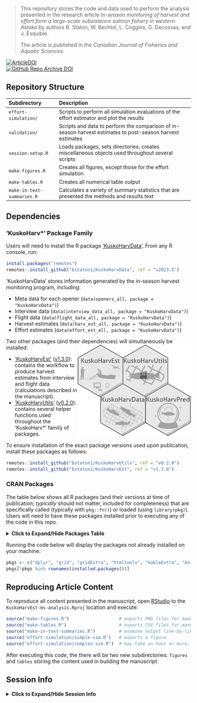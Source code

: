 
> This repository stores the code and data used to perform the analysis presented in the research article *In-season monitoring of harvest and effort form a large-scale subsistence salmon fishery in western Alaska* by authors B. Staton, W. Bechtol, L. Coggins, G. Decossas, and J. Esquible.
>
> The article is published in the *Canadian Journal of Fisheries and Aquatic Sciences*.

[![ArticleDOI](https://img.shields.io/badge/Article-10.1139/cjfas--2023--0369-blue?logo=doi&logoColor=f5f5f5)](https://doi.org/10.1139/cjfas-2023-0369)  
[![GitHub Repo Archive DOI](https://img.shields.io/badge/GitHub%20Repo%20Archive-10.5281/zenodo.10369148-blue?logo=github)](https://doi.org/10.5281/zenodo.10369148)

## Repository Structure

| Subdirectory               | Description                                                                                                |
|:---------------------------|:-----------------------------------------------------------------------------------------------------------|
| `effort-simulation/`       | Scripts to perform all simulation evaluations of the effort estimator and plot the results                 |
| `validation/`              | Scripts and data to perform the comparison of in-season harvest estimates to post-season harvest estimates |
| `session-setup.R`          | Loads packages, sets directories, creates miscellaneous objects used throughout several scripts            |
| `make-figures.R`           | Creates all figures, except those for the effort simulation                                                |
| `make-tables.R`            | Creates all numerical table output                                                                         |
| `make-in-text-summaries.R` | Calculates a variety of summary statistics that are presented the methods and results text                 |

## Dependencies

### ’KuskoHarv\*’ Package Family

Users will need to install the R package [‘KuskoHarvData’](https://github.com/bstaton1/KuskoHarvData).
From any R console, run:

``` r
install.packages("remotes")
remotes::install_github("bstaton1/KuskoHarvData", ref = "v2023.5")
```

‘KuskoHarvData’ stores information generated by the in-season harvest monitoring program, including:

- Meta data for each opener (`data(openers_all, package = "KuskoHarvData")`)
- Interview data (`data(interview_data_all, package = "KuskoHarvData")`)
- Flight data (`data(flight_data_all, package = "KuskoHarvData")`)
- Harvest estimates (`data(harv_est_all, package = "KuskoHarvData")`)
- Effort estimates (`data(effort_est_all, package = "KuskoHarvData")`)

Two other packages (and their dependencies) will simultaneously be installed: <img src="https://github.com/bstaton1/KuskoHarvPred/blob/v2023.3/inst/rstudio/KuskoHarvPred-tool/resources/all-logo-grouped.png?raw=true" align="right" height="250px"/>

- [‘KuskoHarvEst’](https://github.com/bstaton1/KuskoHarvEst) ([v1.3.0](https://github.com/bstaton1/KuskoHarvEst/releases/tag/v1.3.0)): contains the workflow to produce harvest estimates from interview and flight data (calculations described in the manuscript).
- [‘KuskoHarvUtils’](https://github.com/bstaton1/KuskoHarvUtils) ([v0.2.0](https://github.com/bstaton1/KuskoHarvUtils/releases/tag/v0.2.0)): contains several helper functions used throughout the ‘KuskoHarv\*’ family of packages.

To ensure installation of the exact package versions used upon publication, install these packages as follows:

``` r
remotes::install_github("bstaton1/KuskoHarvUtils", ref = "v0.2.0")
remotes::install_github("bstaton1/KuskoHarvEst", ref = "v1.3.0")
```

### CRAN Packages

The table below shows all R packages (and their versions at time of publication; *typically* should not matter, included for completeness) that are specifically called (typically with `pkg::fn()`) or loaded (using `library(pkg)`).
Users will need to have these packages installed prior to executing any of the code in this repo.

<details>
<summary>
<b>Click to Expand/Hide Packages Table</b>
</summary>

| Package                                                            | Version | Description                                                                                                                                                     |
|:-------------------------------------------------------------------|--------:|:----------------------------------------------------------------------------------------------------------------------------------------------------------------|
| [`dplyr`](https://CRAN.R-project.org/package=dplyr)                |   1.1.4 | A Grammar of Data Manipulation                                                                                                                                  |
| [`grid`](https://CRAN.R-project.org/package=grid)                  |   4.4.1 | The Grid Graphics Package                                                                                                                                       |
| [`gridExtra`](https://CRAN.R-project.org/package=gridExtra)        |     2.3 | Miscellaneous Functions for “Grid” Graphics                                                                                                                     |
| [`htmltools`](https://CRAN.R-project.org/package=htmltools)        | 0.5.8.1 | Tools for HTML                                                                                                                                                  |
| [`kableExtra`](https://CRAN.R-project.org/package=kableExtra)      |   1.4.0 | Construct Complex Table with ‘kable’ and Pipe Syntax                                                                                                            |
| [`knitr`](https://CRAN.R-project.org/package=knitr)                |    1.48 | A General-Purpose Package for Dynamic Report Generation in R                                                                                                    |
| [`KuskoHarvEst`](https://www.github.com/bstaton1/KuskoHarvEst)     |   1.3.0 | Tools for Producing In-season Estimates of Salmon Harvest and Effort Occurring in Short-Duration Subsistence Harvest Opportunities in the Lower Kuskokwim River |
| [`KuskoHarvUtils`](https://www.github.com/bstaton1/KuskoHarvUtils) |   0.2.0 | Utility Functions to Support ‘KuskoHarv’ Family of Packages                                                                                                     |
| [`latex2exp`](https://CRAN.R-project.org/package=latex2exp)        |   0.9.6 | Use LaTeX Expressions in Plots                                                                                                                                  |
| [`lubridate`](https://CRAN.R-project.org/package=lubridate)        |   1.9.3 | Make Dealing with Dates a Little Easier                                                                                                                         |
| [`png`](https://CRAN.R-project.org/package=png)                    |   0.1.8 | Read and write PNG images                                                                                                                                       |
| [`reshape2`](https://CRAN.R-project.org/package=reshape2)          |   1.4.4 | Flexibly Reshape Data: A Reboot of the Reshape Package                                                                                                          |
| [`rmarkdown`](https://CRAN.R-project.org/package=rmarkdown)        |    2.27 | Dynamic Documents for R                                                                                                                                         |
| [`scales`](https://CRAN.R-project.org/package=scales)              |   1.3.0 | Scale Functions for Visualization                                                                                                                               |
| [`stringr`](https://CRAN.R-project.org/package=stringr)            |   1.5.1 | Simple, Consistent Wrappers for Common String Operations                                                                                                        |
| [`this.path`](https://CRAN.R-project.org/package=this.path)        |   2.5.0 | Get Executing Script’s Path                                                                                                                                     |

</details>

Running the code below will display the packages not already installed on your machine:

``` r
pkgs <- c("dplyr", "grid", "gridExtra", "htmltools", "kableExtra", "knitr", "KuskoHarvEst", "KuskoHarvUtils", "latex2exp", "lubridate", "png", "reshape2", "rmarkdown", "scales", "stringr", "this.path")
pkgs[!pkgs %in% rownames(installed.packages())]
```

## Reproducing Article Content

To reproduce all content presented in the manuscript, open [RStudio](https://posit.co/download/rstudio-desktop/) to the `KuskoHarvEst-ms-analysis.Rproj` location and execute:

``` r
source("make-figures.R")                   # exports PNG files for manuscript
source("make-tables.R")                    # exports CSV files for manuscript
source("make-in-text-summaries.R")         # examine output line-by-line, output saved
source("effort-simulation/simple-sim.R")   # exports a figure
source("effort-simulation/complex-sim.R")  # may take an hour or more; exports a figure
```

After executing this code, the there will be two new subdirectories: `figures` and `tables` storing the content used in building the manuscript.

## Session Info

<details>
<summary>
<b>Click to Expand/Hide Session Info</b>
</summary>

    ## ─ Session info ───────────────────────────────────────────────────────────────
    ##  setting  value
    ##  version  R version 4.4.1 (2024-06-14 ucrt)
    ##  os       Windows 11 x64 (build 22631)
    ##  system   x86_64, mingw32
    ##  ui       RTerm
    ##  language (EN)
    ##  collate  English_United States.utf8
    ##  ctype    English_United States.utf8
    ##  tz       America/Los_Angeles
    ##  date     2024-09-11
    ##  pandoc   3.1.11 @ C:/Program Files/RStudio/resources/app/bin/quarto/bin/tools/ (via rmarkdown)
    ## 
    ## ─ Packages ───────────────────────────────────────────────────────────────────
    ##  ! package        * version date (UTC) lib source
    ##    cli              3.6.3   2024-06-21 [1] CRAN (R 4.4.1)
    ##    colorspace       2.1-1   2024-07-26 [1] CRAN (R 4.4.1)
    ##    digest           0.6.36  2024-06-23 [1] CRAN (R 4.4.1)
    ##    dplyr          * 1.1.4   2023-11-17 [1] CRAN (R 4.4.1)
    ##    evaluate         0.24.0  2024-06-10 [1] CRAN (R 4.4.1)
    ##    fansi            1.0.6   2023-12-08 [1] CRAN (R 4.4.1)
    ##    fastmap          1.2.0   2024-05-15 [1] CRAN (R 4.4.1)
    ##    generics         0.1.3   2022-07-05 [1] CRAN (R 4.4.1)
    ##    glue             1.7.0   2024-01-09 [1] CRAN (R 4.4.1)
    ##    gridExtra      * 2.3     2017-09-09 [1] CRAN (R 4.4.1)
    ##    gtable           0.3.5   2024-04-22 [1] CRAN (R 4.4.1)
    ##    htmltools      * 0.5.8.1 2024-04-04 [1] CRAN (R 4.4.1)
    ##    kableExtra     * 1.4.0   2024-01-24 [1] CRAN (R 4.4.1)
    ##    knitr          * 1.48    2024-07-07 [1] CRAN (R 4.4.1)
    ##    KuskoHarvEst   * 1.3.0   2024-08-14 [1] Github (bstaton1/KuskoHarvEst@186fd4a)
    ##    KuskoHarvUtils * 0.2.0   2024-08-14 [1] Github (bstaton1/KuskoHarvUtils@a8e6faa)
    ##    latex2exp      * 0.9.6   2022-11-28 [1] CRAN (R 4.4.1)
    ##    lifecycle        1.0.4   2023-11-07 [1] CRAN (R 4.4.1)
    ##    lubridate      * 1.9.3   2023-09-27 [1] CRAN (R 4.4.1)
    ##    magrittr         2.0.3   2022-03-30 [1] CRAN (R 4.4.1)
    ##    munsell          0.5.1   2024-04-01 [1] CRAN (R 4.4.1)
    ##    pillar           1.9.0   2023-03-22 [1] CRAN (R 4.4.1)
    ##    pkgconfig        2.0.3   2019-09-22 [1] CRAN (R 4.4.1)
    ##    plyr             1.8.9   2023-10-02 [1] CRAN (R 4.4.1)
    ##    png            * 0.1-8   2022-11-29 [1] CRAN (R 4.4.0)
    ##    R6               2.5.1   2021-08-19 [1] CRAN (R 4.4.1)
    ##    Rcpp             1.0.13  2024-07-17 [1] CRAN (R 4.4.1)
    ##    renv             1.0.7   2024-04-11 [1] CRAN (R 4.4.1)
    ##    reshape2       * 1.4.4   2020-04-09 [1] CRAN (R 4.4.1)
    ##    rlang            1.1.4   2024-06-04 [1] CRAN (R 4.4.1)
    ##    rmarkdown      * 2.27    2024-05-17 [1] CRAN (R 4.4.1)
    ##    rstudioapi       0.16.0  2024-03-24 [1] CRAN (R 4.4.1)
    ##    scales         * 1.3.0   2023-11-28 [1] CRAN (R 4.4.1)
    ##    sessioninfo      1.2.2   2021-12-06 [1] CRAN (R 4.4.1)
    ##    stringi          1.8.4   2024-05-06 [1] CRAN (R 4.4.0)
    ##    stringr        * 1.5.1   2023-11-14 [1] CRAN (R 4.4.1)
    ##    svglite          2.1.3   2023-12-08 [1] CRAN (R 4.4.1)
    ##    systemfonts      1.1.0   2024-05-15 [1] CRAN (R 4.4.1)
    ##  D this.path      * 2.5.0   2024-06-29 [1] CRAN (R 4.4.1)
    ##    tibble           3.2.1   2023-03-20 [1] CRAN (R 4.4.1)
    ##    tidyselect       1.2.1   2024-03-11 [1] CRAN (R 4.4.1)
    ##    timechange       0.3.0   2024-01-18 [1] CRAN (R 4.4.1)
    ##    utf8             1.2.4   2023-10-22 [1] CRAN (R 4.4.1)
    ##    vctrs            0.6.5   2023-12-01 [1] CRAN (R 4.4.1)
    ##    viridisLite      0.4.2   2023-05-02 [1] CRAN (R 4.4.1)
    ##    xfun             0.46    2024-07-18 [1] CRAN (R 4.4.1)
    ##    xml2             1.3.6   2023-12-04 [1] CRAN (R 4.4.1)
    ##    yaml             2.3.10  2024-07-26 [1] CRAN (R 4.4.1)
    ## 
    ##  [1] C:/Users/bstaton/AppData/Local/R/win-library/4.4
    ##  [2] C:/Program Files/R/R-4.4.1/library
    ## 
    ##  D ── DLL MD5 mismatch, broken installation.
    ## 
    ## ──────────────────────────────────────────────────────────────────────────────

</details>
